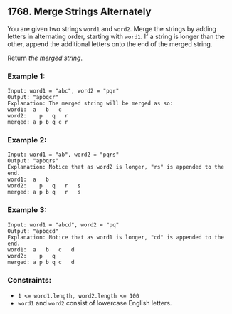 ## 1768. Merge Strings Alternately

You are given two strings ```word1``` and ```word2```. Merge the strings by adding letters in alternating order, starting with ```word1```. If a string is longer than the other, append the additional letters onto the end of the merged string.

Return *the merged string*.

### Example 1:
```
Input: word1 = "abc", word2 = "pqr"
Output: "apbqcr"
Explanation: The merged string will be merged as so:
word1:  a   b   c
word2:    p   q   r
merged: a p b q c r
```
### Example 2:
```
Input: word1 = "ab", word2 = "pqrs"
Output: "apbqrs"
Explanation: Notice that as word2 is longer, "rs" is appended to the end.
word1:  a   b
word2:    p   q   r   s
merged: a p b q   r   s
```
### Example 3:
```
Input: word1 = "abcd", word2 = "pq"
Output: "apbqcd"
Explanation: Notice that as word1 is longer, "cd" is appended to the end.
word1:  a   b   c   d
word2:    p   q
merged: a p b q c   d
```

### Constraints:

* ```1 <= word1.length, word2.length <= 100```
* ```word1``` and ```word2``` consist of lowercase English letters.
